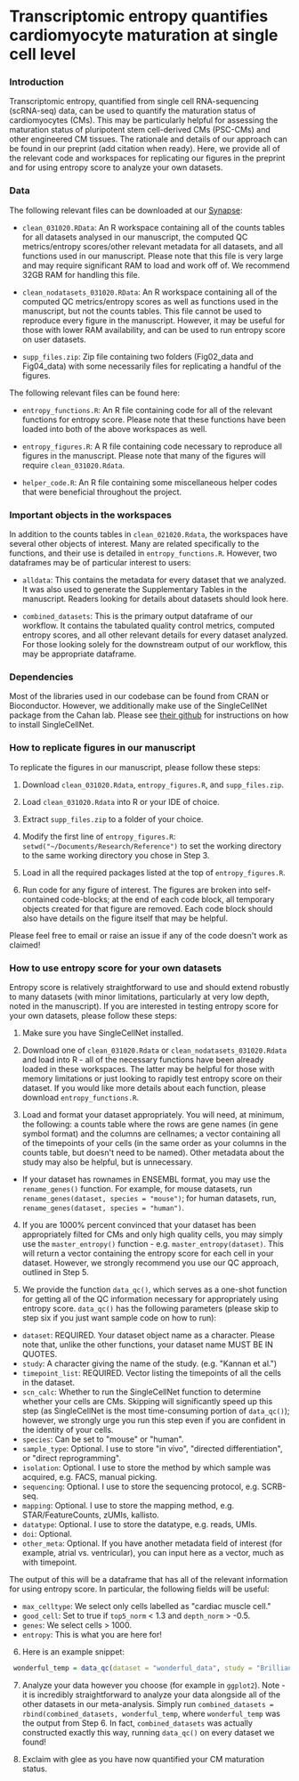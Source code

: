 # Transcriptomic entropy quantifies cardiomyocyte maturation at single cell level

### Introduction
Transcriptomic entropy, quantified from single cell RNA-sequencing (scRNA-seq) data, can be used to quantify the maturation status of cardiomyocytes (CMs). This may be particularly helpful for assessing the maturation status of pluripotent stem cell-derived CMs (PSC-CMs) and other engineered CM tissues. The rationale and details of our approach can be found in our preprint (add citation when ready). Here, we provide all of the relevant code and workspaces for replicating our figures in the preprint and for using entropy score to analyze your own datasets.

### Data
The following relevant files can be downloaded at our [Synapse](https://www.synapse.org/#!Synapse:syn21788425/files/):

- `clean_031020.RData`: An R workspace containing all of the counts tables for all datasets analysed in our manuscript, the computed QC metrics/entropy scores/other relevant metadata for all datasets, and all functions used in our manuscript. Please note that this file is very large and may require significant RAM to load and work off of. We recommend 32GB RAM for handling this file.

- `clean_nodatasets_031020.RData`: An R workspace containing all of the computed QC metrics/entropy scores as well as functions used in the manuscript, but not the counts tables. This file cannot be used to reproduce every figure in the manuscript. However, it may be useful for those with lower RAM availability, and can be used to run entropy score on user datasets.

- `supp_files.zip`: Zip file containing two folders (Fig02_data and Fig04_data) with some necessarily files for replicating a handful of the figures.

The following relevant files can be found here:


- `entropy_functions.R`: An R file containing code for all of the relevant functions for entropy score. Please note that these functions have been loaded into both of the above workspaces as well.

- `entropy_figures.R`: A R file containing code necessary to reproduce all figures in the manuscript. Please note that many of the figures will require `clean_031020.Rdata`.

- `helper_code.R`: An R file containing some miscellaneous helper codes that were beneficial throughout the project.

### Important objects in the workspaces
In addition to the counts tables in `clean_021020.Rdata`, the workspaces have several other objects of interest. Many are related specifically to the functions, and their use is detailed in `entropy_functions.R`. However, two dataframes may be of particular interest to users:

- `alldata`: This contains the metadata for every dataset that we analyzed. It was also used to generate the Supplementary Tables in the manuscript. Readers looking for details about datasets should look here.

- `combined_datasets`: This is the primary output dataframe of our workflow. It contains the tabulated quality control metrics, computed entropy scores, and all other relevant details for every dataset analyzed. For those looking solely for the downstream output of our workflow, this may be appropriate dataframe.

### Dependencies
Most of the libraries used in our codebase can be found from CRAN or Bioconductor. However, we additionally make use of the SingleCellNet package from the Cahan lab. Please see [their github](https://github.com/pcahan1/singleCellNet) for instructions on how to install SingleCellNet.

### How to replicate figures in our manuscript
To replicate the figures in our manuscript, please follow these steps:

1. Download `clean_031020.Rdata`, `entropy_figures.R`, and `supp_files.zip`.

2. Load `clean_031020.Rdata` into R or your IDE of choice.

3. Extract `supp_files.zip` to a folder of your choice.

4. Modify the first line of `entropy_figures.R`: `setwd("~/Documents/Research/Reference")` to set the working directory to the same working directory you chose in Step 3.

5. Load in all the required packages listed at the top of `entropy_figures.R`.

6. Run code for any figure of interest. The figures are broken into self-contained code-blocks; at the end of each code block, all temporary objects created for that figure are removed. Each code block should also have details on the figure itself that may be helpful.

Please feel free to email or raise an issue if any of the code doesn't work as claimed!

### How to use entropy score for your own datasets
Entropy score is relatively straightforward to use and should extend robustly to many datasets (with minor limitations, particularly at very low depth, noted in the manuscript). If you are interested in testing entropy score for your own datasets, please follow these steps:

1. Make sure you have SingleCellNet installed.

2. Download one of `clean_031020.Rdata` or `clean_nodatasets_031020.Rdata` and load into R - all of the necessary functions have been already loaded in these workspaces. The latter may be helpful for those with memory limitations or just looking to rapidly test entropy score on their dataset. If you would like more details about each function, please download `entropy_functions.R`.

3. Load and format your dataset appropriately. You will need, at minimum, the following: a counts table where the rows are gene names (in gene symbol format) and the columns are cellnames; a vector containing all of the timepoints of your cells (in the same order as your columns in the counts table, but doesn't need to be named). Other metadata about the study may also be helpful, but is unnecessary.

  * If your dataset has rownames in ENSEMBL format, you may use the `rename_genes()` function. For example, for mouse datasets, run `rename_genes(dataset, species = "mouse")`; for human datasets, run, `rename_genes(dataset, species = "human")`.

4. If you are 1000% percent convinced that your dataset has been appropriately filted for CMs and only high quality cells, you may simply use the `master_entropy()` function - e.g. `master_entropy(dataset)`. This will return a vector containing the entropy score for each cell in your dataset. However, we strongly recommend you use our QC approach, outlined in Step 5.

5. We provide the function `data_qc()`, which serves as a one-shot function for getting all of the QC information necessary for appropriately using entropy score. `data_qc()` has the following parameters (please skip to step six if you just want sample code on how to run):
  * `dataset`: REQUIRED. Your dataset object name as a character. Please note that, unlike the other functions, your dataset name MUST BE IN QUOTES.
  * `study`: A character giving the name of the study. (e.g. "Kannan et al.")
  * `timepoint_list`: REQUIRED. Vector listing the timepoints of all the cells in the dataset.
  * `scn_calc`: Whether to run the SingleCellNet function to determine whether your cells are CMs. Skipping will significantly speed up this step (as SingleCellNet is the most time-consuming portion of `data_qc()`); however, we strongly urge you run this step even if you are confident in the identity of your cells.
  * `species`: Can be set to "mouse" or "human".
  * `sample_type`: Optional. I use to store "in vivo", "directed differentiation", or "direct reprogramming".
  * `isolation`: Optional. I use to store the method by which sample was acquired, e.g. FACS, manual picking.
  * `sequencing`: Optional. I use to store the sequencing protocol, e.g. SCRB-seq.
  * `mapping`: Optional. I use to store the mapping method, e.g. STAR/FeatureCounts, zUMIs, kallisto.
  * `datatype`: Optional. I use to store the datatype, e.g. reads, UMIs.
  * `doi`: Optional.
  * `other_meta`: Optional. If you have another metadata field of interest (for example, atrial vs. ventricular), you can input here as a vector, much as with timepoint.

The output of this will be a dataframe that has all of the relevant information for using entropy score. In particular, the following fields will be useful:
  * `max_celltype`: We select only cells labelled as "cardiac muscle cell."
  * `good_cell`: Set to true if `top5_norm` < 1.3 and `depth_norm` > -0.5.
  * `genes`: We select cells > 1000.
  * `entropy`: This is what you are here for!

6. Here is an example snippet:
```R
 wonderful_temp = data_qc(dataset = "wonderful_data", study = "Brilliant Grad Student et al.", timepoint_list = wonderful_timepoint_list, scn_calc = TRUE, species = "mouse", sample_type "in vivo", isolation = "LP-FACS", sequencing = "mcSCRB-seq", mapping = "zUMIs", datatype = "UMIs", doi = "doi:12345", other_meta = NA)
 ```
 
 7. Analyze your data however you choose (for example in `ggplot2`). Note - it is incredibly straightforward to analyze your data alongside all of the other datasets in our meta-analysis. Simply run `combined_datasets = rbind(combined_datasets, wonderful_temp`, where `wonderful_temp` was the output from Step 6. In fact, `combined_datasets` was actually constructed exactly this way, running `data_qc()` on every dataset we found!
 
 8. Exclaim with glee as you have now quantified your CM maturation status.

